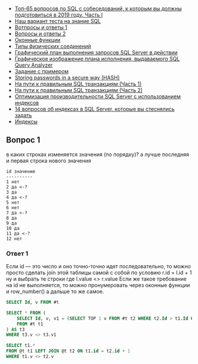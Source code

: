 * [Топ-65 вопросов по SQL с собеседований, к которым вы должны подготовиться в 2019 году. Часть I](https://habr.com/ru/company/otus/blog/461067/)
* [Наш вариант теста на знание SQL](https://habr.com/ru/post/181033/)
* [Вотпросы и ответы 1](https://andreyex.ru/bazy-dannyx/uchebnoe-posobie-po-sql/14-naibolee-chasto-ispolzuemyx-zaprosov-sql-vopros-otvet/)
* [Вопросы и ответы 2](https://www.sql.ru/forum/1301998-2/zadachi-dlya-sql-dzhunov-s-otvetami)
* [Оконные функции](https://www.fastreport.ru/ru/blog/251/show/)
* [Типы физических соединений](http://sql-ex.ru/blogs/optimization/merge-joins.html)
* [Графический план выполнения запросов SQL Server в действии](http://www.sqlbooks.ru/readarticle.aspx?part=02&file=tuningperf13)
* [Графическое изображение плана исполнения, выдаваемого SQL Query Analyzer](http://www.softpoint.ru/archive/article_id17.php)
* [Задание с примером](http://www.cyberforum.ru/sql-server/thread1544839.html)
* [Storing passwords in a secure way (HASH)](https://www.mssqltips.com/sqlservertip/4037/storing-passwords-in-a-secure-way-in-a-sql-server-database/)
* [На пути к правильным SQL транзакциям (Часть 1)](https://habr.com/ru/company/infopulse/blog/261097/)
* [На пути к правильным SQL транзакциям (Часть 2)](https://habr.com/ru/company/infopulse/blog/261101/)
* [Оптимизация производительности SQL Server с использованием индексов](https://habr.com/ru/post/164717/)
* [14 вопросов об индексах в SQL Server, которые вы стеснялись задать](https://habr.com/ru/post/247373/)
* [Индексы](https://www.sql.ru/articles/mssql/03013101indexes.shtml)


## Вопрос 1

в каких строках изменяется значения (по порядку)?
а лучше последняя и первая строка нового значения

```
id значение
----------
1 нет
2 да <-?
3 да
4 да <-?
5 нет
6 нет
7 да <-?
8 да
9 да
10 да
11 да <-?
12 нет
```

### Ответ 1

Если id — это число и оно точно-точно идет последовательно, то можно просто сделать join этой таблицы самой с собой по условию r.id = l.id + 1 ну и выбрать те строки где l.value <> r.value
Если же такое требование на id не выполняется, то можно пронумеровать через оконные функции и row_number() а дальше то же самое.

```sql
SELECT Id, v FROM #t

SELECT * FROM (
    SELECT Id, v, v1 = (SELECT TOP 1 v FROM #t t2 WHERE t2.Id > t1.Id ORDER BY ID) 
    FROM #t t1 
) AS t3
WHERE t3.v <> t3.v1
```

```sql
SELECT t1.*
FROM @t t1 LEFT JOIN @t t2 ON t1.id = t2.id + 1
WHERE t1.v <> t2.v
```

